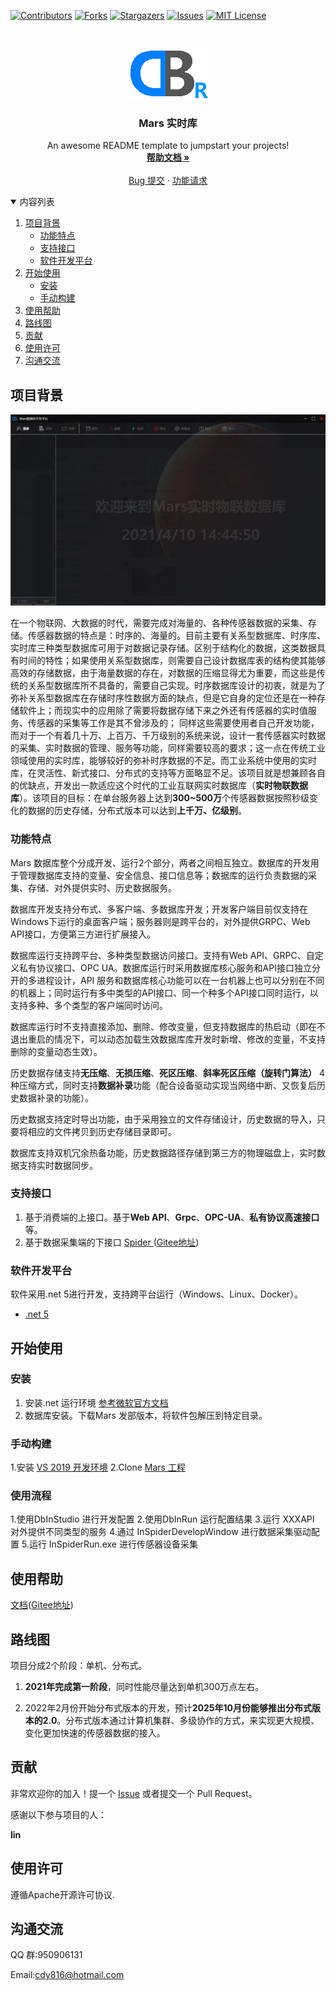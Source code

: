 
<!-- PROJECT SHIELDS -->
<!--
*** I'm using markdown "reference style" links for readability.
*** Reference links are enclosed in brackets [ ] instead of parentheses ( ).
*** See the bottom of this document for the declaration of the reference variables
*** for contributors-url, forks-url, etc. This is an optional, concise syntax you may use.
*** https://www.markdownguide.org/basic-syntax/#reference-style-links
-->
[![Contributors][contributors-shield]][contributors-url]
[![Forks][forks-shield]][forks-url]
[![Stargazers][stars-shield]][stars-url]
[![Issues][issues-shield]][issues-url]
[![MIT License][license-shield]][license-url]


<!-- PROJECT LOGO -->
<br />
<p align="center">
  <a href="https://github.com/cdy816/mars">
    <img src="Doc/images/mrdbr.png" alt="Logo" width="128" height="80">
  </a>

  <h3 align="center">Mars 实时库</h3>

  <p align="center">
    An awesome README template to jumpstart your projects!
    <br />
    <a href="https://github.com/cdy816/mars/tree/master/Doc"><strong>帮助文档 »</strong></a>
    <br />
    <br />
    <a href="https://github.com/cdy816/mars/issues">Bug 提交</a>
    ·
    <a href="https://github.com/cdy816/mars/issues">功能请求</a>
  </p>
</p>


<!-- TABLE OF CONTENTS -->
<details open="open">
  <summary>内容列表</summary>
  <ol>
    <li>
      <a href="#项目背景">项目背景</a>
      <ul>
        <li><a href="#功能特点">功能特点</a></li>
        <li><a href="#支持接口">支持接口</a></li>
        <li><a href="#软件开发平台">软件开发平台</a></li>
      </ul>
    </li>
    <li>
      <a href="#开始使用">开始使用</a>
      <ul>
        <li><a href="#安装">安装</a></li>
        <li><a href="#手动构建">手动构建</a></li>
      </ul>
    </li>
    <li><a href="#使用帮助">使用帮助</a></li>
    <li><a href="#路线图">路线图</a></li>
    <li><a href="#贡献">贡献</a></li>
    <li><a href="#使用许可">使用许可</a></li>
    <li><a href="#沟通交流">沟通交流</a></li>
  </ol>
</details>



<!-- ABOUT THE PROJECT -->
## 项目背景

[![Product Name Screen Shot][product-screenshot]](https://github.com/cdy816/mars)

  在一个物联网、大数据的时代，需要完成对海量的、各种传感器数据的采集、存储。传感器数据的特点是：时序的、海量的。目前主要有关系型数据库、时序库、实时库三种类型数据库可用于对数据记录存储。区别于结构化的数据，这类数据具有时间的特性；如果使用关系型数据库，则需要自己设计数据库表的结构使其能够高效的存储数据，由于海量数据的存在，对数据的压缩显得尤为重要，而这些是传统的关系型数据库所不具备的，需要自己实现。时序数据库设计的初衷，就是为了弥补关系型数据库在存储时序性数据方面的缺点，但是它自身的定位还是在一种存储软件上；而现实中的应用除了需要将数据存储下来之外还有传感器的实时值服务、传感器的采集等工作是其不曾涉及的；
同样这些需要使用者自己开发功能，而对于一个有着几十万、上百万、千万级别的系统来说，设计一套传感器实时数据的采集、实时数据的管理、服务等功能，同样需要较高的要求；这一点在传统工业领域使用的实时库，能够较好的弥补时序数据的不足。而工业系统中使用的实时库，在灵活性、新式接口、分布式的支持等方面略显不足。该项目就是想兼顾各自的优缺点，开发出一款适应这个时代的工业互联网实时数据库（**实时物联数据库**）。该项目的目标：在单台服务器上达到**300~500万**个传感器数据按照秒级变化的数据的历史存储，分布式版本可以达到**上千万、亿级别**。

### 功能特点
  Mars 数据库整个分成开发、运行2个部分，两者之间相互独立。数据库的开发用于管理数据库支持的变量、安全信息、接口信息等；数据库的运行负责数据的采集、存储、对外提供实时、历史数据服务。
  
  数据库开发支持分布式、多客户端、多数据库开发；开发客户端目前仅支持在Windows下运行的桌面客户端；服务器则是跨平台的，对外提供GRPC、Web API接口，方便第三方进行扩展接入。
  
  数据库运行支持跨平台、多种类型数据访问接口。支持有Web API、GRPC、自定义私有协议接口、OPC UA。数据库运行时采用数据库核心服务和API接口独立分开的多进程设计，API 服务和数据库核心功能可以在一台机器上也可以分别在不同的机器上；同时运行有多中类型的API接口、同一个种多个API接口同时运行，以支持多种、多个类型的客户端同时访问。
  
  数据库运行时不支持直接添加、删除、修改变量，但支持数据库的热启动（即在不退出重启的情况下，可以动态加载生效数据库库开发时新增、修改的变量，不支持删除的变量动态生效）。
  
  历史数据存储支持**无压缩**、**无损压缩**、**死区压缩**、**斜率死区压缩（旋转门算法）** 4种压缩方式，同时支持**数据补录**功能（配合设备驱动实现当网络中断、又恢复后历史数据补录的功能）。
  
  历史数据支持定时导出功能，由于采用独立的文件存储设计，历史数据的导入，只要将相应的文件拷贝到历史存储目录即可。
  
  数据库支持双机冗余热备功能，历史数据路径存储到第三方的物理磁盘上，实时数据支持实时数据同步。

### 支持接口

1. 基于消费端的上接口。基于**Web API**、**Grpc**、**OPC-UA**、**私有协议高速接口**等。
2. 基于数据采集端的下接口 [Spider ](https://github.com/cdy816/Spider) ([Gitee地址](https://gitee.com/chongdaoyang/Spider))

### 软件开发平台

软件采用.net 5进行开发，支持跨平台运行（Windows、Linux、Docker）。

* [.net 5](https://dotnet.microsoft.com/download/dotnet/5.0)

<!-- GETTING STARTED -->
## 开始使用

### 安装

1. 安装.net 运行环境 [参考微软官方文档](https://dotnet.microsoft.com/download/dotnet/5.0)
2. 数据库安装。下载Mars 发部版本，将软件包解压到特定目录。

### 手动构建
1.安装 [VS 2019 开发环境](https://visualstudio.microsoft.com/zh-hans/vs/)
2.Clone [Mars 工程](https://github.com/cdy816/mars)

### 使用流程
1.使用DbInStudio 进行开发配置
2.使用DbInRun 运行配置结果
3.运行 XXXAPI 对外提供不同类型的服务
4.通过 InSpiderDevelopWindow 进行数据采集驱动配置
5.运行 InSpiderRun.exe 进行传感器设备采集

<!-- USAGE EXAMPLES -->
## 使用帮助

[文档](https://github.com/cdy816/mars/tree/master/Doc)([Gitee地址](https://gitee.com/chongdaoyang/mars/tree/master/Doc))


<!-- ROADMAP -->
## 路线图

项目分成2个阶段：单机、分布式。

1. **2021年完成第一阶段**，同时性能尽量达到单机300万点左右。

2. 2022年2月份开始分布式版本的开发，预计**2025年10月份能够推出分布式版本的2.0**。分布式版本通过计算机集群、多级协作的方式，来实现更大规模、变化更加快速的传感器数据的接入。

<!-- CONTRIBUTING -->
## 贡献

非常欢迎你的加入！提一个 [Issue](https://github.com/cdy816/mars/issues)  或者提交一个 Pull Request。

感谢以下参与项目的人：

 **lin**

<!-- LICENSE -->
## 使用许可

遵循Apache开源许可协议.

<!-- CONTACT -->
## 沟通交流

QQ 群:950906131

Email:cdy816@hotmail.com

<!-- MARKDOWN LINKS & IMAGES -->
<!-- https://www.markdownguide.org/basic-syntax/#reference-style-links -->
[contributors-shield]: https://img.shields.io/github/contributors/othneildrew/Best-README-Template.svg?style=for-the-badge
[contributors-url]: https://github.com/othneildrew/Best-README-Template/graphs/contributors
[forks-shield]: https://img.shields.io/github/forks/othneildrew/Best-README-Template.svg?style=for-the-badge
[forks-url]: https://github.com/othneildrew/Best-README-Template/network/members
[stars-shield]: https://img.shields.io/github/stars/othneildrew/Best-README-Template.svg?style=for-the-badge
[stars-url]: https://github.com/othneildrew/Best-README-Template/stargazers
[issues-shield]: https://img.shields.io/github/issues/othneildrew/Best-README-Template.svg?style=for-the-badge
[issues-url]: https://github.com/othneildrew/Best-README-Template/issues
[license-shield]: https://img.shields.io/github/license/othneildrew/Best-README-Template.svg?style=for-the-badge
[license-url]: https://github.com/othneildrew/Best-README-Template/blob/master/LICENSE.txt
[linkedin-shield]: https://img.shields.io/badge/-LinkedIn-black.svg?style=for-the-badge&logo=linkedin&colorB=555
[linkedin-url]: https://linkedin.com/in/othneildrew
[product-screenshot]: Doc/images/DbInStudio.png

